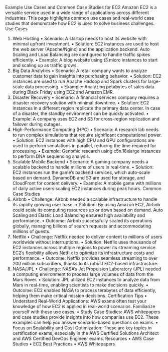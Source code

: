 Example Use Cases and Common Case Studies for EC2
Amazon EC2 is a versatile service used in a wide range of applications across different industries. This page highlights common use cases and real-world case studies that demonstrate how EC2 is used to solve business challenges.
Use Cases
1. Web Hosting
•	Scenario: A startup needs to host its website with minimal upfront investment.
•	Solution: EC2 instances are used to host the web server (Apache/Nginx) and the application backend. Auto Scaling and Load Balancing are configured to handle traffic spikes efficiently.
•	Example: A blog website using t3.micro instances to start and scaling up as traffic grows.
2. Big Data Analytics
•	Scenario: A retail company wants to analyze customer data to gain insights into purchasing behavior.
•	Solution: EC2 instances are used to run Apache Hadoop and Spark clusters for large-scale data processing.
•	Example: Analyzing petabytes of sales data during Black Friday using EC2 and Amazon EMR.
3. Disaster Recovery
•	Scenario: A financial services company requires a disaster recovery solution with minimal downtime.
•	Solution: EC2 instances in a different region replicate the primary data center. In case of a disaster, the standby environment can be quickly activated.
•	Example: A company uses EC2 and S3 for cross-region replication and failover during outages.
4. High-Performance Computing (HPC)
•	Scenario: A research lab needs to run complex simulations that require significant computational power.
•	Solution: EC2 instances with high CPU and GPU configurations are used to perform simulations in parallel, reducing the time required for processing.
•	Example: Genomic research using c5n.18xlarge instances to perform DNA sequencing analysis.
5. Scalable Mobile Backend
•	Scenario: A gaming company needs a scalable backend to handle millions of users in real-time.
•	Solution: EC2 instances run the game’s backend services, which auto-scale based on demand. DynamoDB and S3 are used for storage, and CloudFront for content delivery.
•	Example: A mobile game with millions of daily active users scaling EC2 instances during peak hours.
Common Case Studies
1. Airbnb
•	Challenge: Airbnb needed a scalable infrastructure to handle its rapidly growing user base.
•	Solution: By using Amazon EC2, Airbnb could scale its computing resources up or down based on demand. Auto Scaling and Elastic Load Balancing ensured high availability and performance.
•	Outcome: Airbnb successfully scaled its operations globally, managing billions of search requests and accommodating millions of guests.
2. Netflix
•	Challenge: Netflix needed to deliver content to millions of users worldwide without interruptions.
•	Solution: Netflix uses thousands of EC2 instances across multiple regions to power its streaming service. EC2’s flexibility allows Netflix to optimize its infrastructure costs and performance.
•	Outcome: Netflix provides seamless streaming to over 200 million subscribers, thanks to its robust EC2-based infrastructure.
3. NASA/JPL
•	Challenge: NASA’s Jet Propulsion Laboratory (JPL) needed a computing environment to process large volumes of data from the Mars Rover.
•	Solution: JPL utilized EC2 instances to analyze data from Mars in real-time, enabling scientists to make decisions quickly.
•	Outcome: EC2 enabled NASA to process terabytes of data efficiently, helping them make critical mission decisions.
Certification Tips
•	Understand Real-World Applications: AWS exams often test your knowledge of how EC2 is applied in real-world scenarios. Familiarize yourself with these use cases.
•	Study Case Studies: AWS whitepapers and case studies provide insights into how companies use EC2. These examples can help you answer scenario-based questions on exams.
•	Focus on Scalability and Cost Optimization: These are key topics in certification exams, especially in the AWS Certified Solutions Architect and AWS Certified DevOps Engineer exams.
Resources
•	AWS Case Studies
•	EC2 Best Practices
•	AWS Whitepapers

